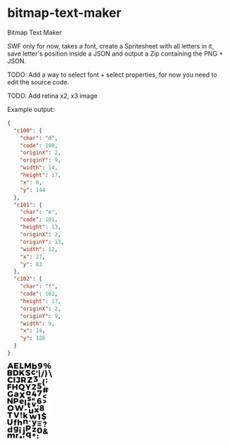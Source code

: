 # bitmap-text-maker

Bitmap Text Maker

SWF only for now, takes a font, create a Spritesheet with all letters in it, save letter's position inside a JSON and output a Zip containing the PNG + JSON.

TODO: Add a way to select font + select properties, for now you need to edit the source code.

TODO: Add retina x2, x3 image

Example output:
```json
{
  "c100": {
    "char": "d",
    "code": 100,
    "originX": 2,
    "originY": 9,
    "width": 14,
    "height": 17,
    "x": 0,
    "y": 144
  },
  "c101": {
    "char": "e",
    "code": 101,
    "height": 13,
    "originX": 2,
    "originY": 13,
    "width": 12,
    "x": 27,
    "y": 83
  },
  "c102": {
    "char": "f",
    "code": 102,
    "height": 17,
    "originX": 2,
    "originY": 9,
    "width": 9,
    "x": 14,
    "y": 128
  }
}
```

![Texture](/example/montserrat/texture.png?raw=true "Example")
